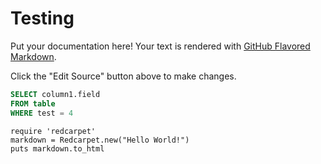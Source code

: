 # Testing

Put your documentation here! Your text is rendered with [GitHub Flavored Markdown](https://help.github.com/articles/github-flavored-markdown).

Click the "Edit Source" button above to make changes.



``` SQL
SELECT column1.field
FROM table
WHERE test = 4
```

```jruby
require 'redcarpet'
markdown = Redcarpet.new("Hello World!")
puts markdown.to_html
```
